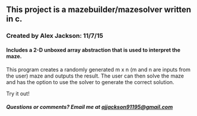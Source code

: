## This project is a mazebuilder/mazesolver written in c.
### Created by Alex Jackson: 11/7/15

#### Includes a 2-D unboxed array abstraction that is used to interpret the maze.

This program creates a randomly generated m x n (m and n are inputs from the user) maze and outputs 
the result. The user can then solve the maze and has the option to use the solver to generate the correct solution. 

Try it out!

##### Questions or comments? Email me at ajjackson91195@gmail.com
